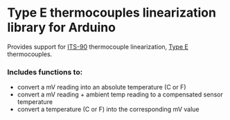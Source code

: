 # Type E thermocouples linearization library for Arduino

Provides support for [ITS-90](https://srdata.nist.gov/its90/download/type_e.tab) thermocouple linearization,
[Type E](https://en.wikipedia.org/wiki/Thermocouple#Type_E) thermocouples.


### Includes functions to:
 - convert a mV reading into an absolute temperature (C or F)
 - convert a mV reading + ambient temp reading to a compensated sensor temperature
 - convert a temperature (C or F) into the corresponding mV value
